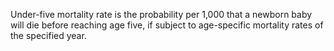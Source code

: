 Under-five mortality rate is the probability per 1,000 that a newborn baby will die before reaching age five, if subject to age-specific mortality rates of the specified year.